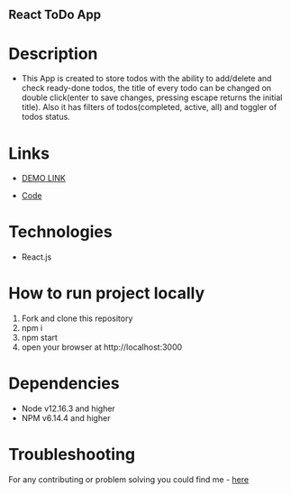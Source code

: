 ## React ToDo App

# Description
- This App is created to store todos with the ability to add/delete and check ready-done todos, the title of every todo can be changed on double click(enter to save changes, pressing escape returns the initial title). Also it has filters of todos(completed, active, all) and toggler of todos status.

# Links
- [DEMO LINK](https://natalia-ponomarenko.github.io/React-todo-app/)

- [Code](https://github.com/natalia-ponomarenko/react-todo-app/tree/main)


# Technologies
- React.js


# How to run project locally
1. Fork and clone this repository
2. npm i
3. npm start
4. open your browser at http://localhost:3000

# Dependencies
- Node v12.16.3 and higher
- NPM v6.14.4 and higher

# Troubleshooting
For any contributing or problem solving you could find me - [here](https://t.me/ponomarenko_nataliia)
